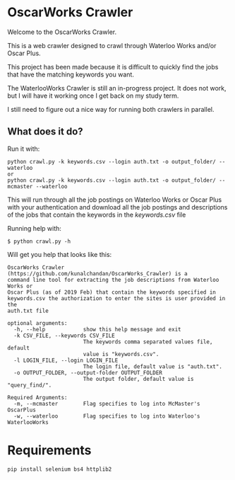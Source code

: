 # OscarWorks Crawler
Welcome to the OscarWorks Crawler. 

This is a web crawler designed to crawl through Waterloo Works and/or Oscar Plus.

This project has been made because it is difficult to quickly find the jobs that have the matching keywords you want.

The WaterlooWorks Crawler is still an in-progress project. It does not work, but I will have it working once I get back on my study term.

I still need to figure out a nice way for running both crawlers in parallel.
## What does it do?
Run it with:
~~~
python crawl.py -k keywords.csv --login auth.txt -o output_folder/ --waterloo
or
python crawl.py -k keywords.csv --login auth.txt -o output_folder/ --mcmaster --waterloo
~~~
This will run through all the job postings on Waterloo Works or Oscar Plus with your authentication and download all the job postings and descriptions of the jobs that contain the keywords in the _keywords.csv_ file

Running help with:
~~~
$ python crawl.py -h
~~~
Will get you help that looks like this:

~~~
OscarWorks Crawler (https://github.com/kunalchandan/OscarWorks_Crawler) is a
command line tool for extracting the job descriptions from Waterloo Works or
Oscar Plus (as of 2019 Feb) that contain the keywords specified in
keywords.csv the authorization to enter the sites is user provided in the
auth.txt file

optional arguments:
  -h, --help            show this help message and exit
  -k CSV_FILE, --keywords CSV_FILE
                        The keywords comma separated values file, default
                        value is "keywords.csv".
  -l LOGIN_FILE, --login LOGIN_FILE
                        The login file, default value is "auth.txt".
  -o OUTPUT_FOLDER, --output-folder OUTPUT_FOLDER
                        The output folder, default value is "query_find/".

Required Arguments:
  -m, --mcmaster        Flag specifies to log into McMaster's OscarPlus
  -w, --waterloo        Flag specifies to log into Waterloo's WaterlooWorks
~~~

# Requirements
```
pip install selenium bs4 httplib2
```
